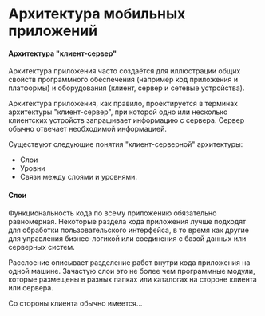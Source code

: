 # Архитектура мобильных приложений

#### Архитектура "клиент-сервер"

Архитектура приложения часто создаётся для иллюстрации общих свойств программного обеспечения (например код приложения и платформы) и оборудования (клиент, сервер и сетевые устройства).

Архитектура приложения, как правило, проектируется в терминах архитектуры "клиент-сервер", при которой одно или несколько клиентских устройств запрашивает информацию с сервера. Сервер обычно отвечает необходимой информацией.

Существуют следующие понятия "клиент-серверной" архитектуры:

- Слои 
- Уровни 
- Связи между слоями и уровнями.

#### Слои

Функциональность кода по всему приложению обязательно равномерная. Некоторые раздела кода приложения лучше подходят для обработки пользовательского интерфейса, в то время как другие для управления бизнес-логикой или соединения с базой данных или серверных систем.

Расслоение описывает разделение работ внутри кода приложения на одной машине. Зачастую слои это не более чем программные модули, которые размещены в разных папках или каталогах на стороне клиента или сервера.

Со стороны клиента обычно имеется...

